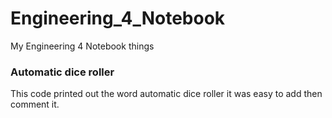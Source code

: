 # Engineering_4_Notebook
My Engineering 4 Notebook things


### Automatic dice roller
 This code printed out the word automatic dice roller it was easy to add then comment it.
